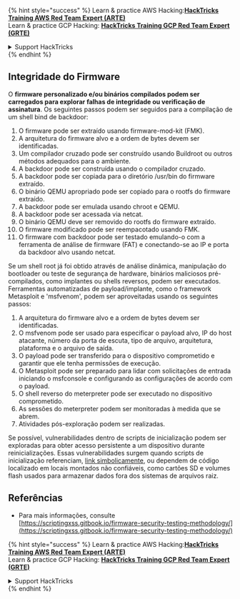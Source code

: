 {% hint style="success" %}
Learn & practice AWS Hacking:<img src="/.gitbook/assets/arte.png" alt="" data-size="line">[**HackTricks Training AWS Red Team Expert (ARTE)**](https://training.hacktricks.xyz/courses/arte)<img src="/.gitbook/assets/arte.png" alt="" data-size="line">\
Learn & practice GCP Hacking: <img src="/.gitbook/assets/grte.png" alt="" data-size="line">[**HackTricks Training GCP Red Team Expert (GRTE)**<img src="/.gitbook/assets/grte.png" alt="" data-size="line">](https://training.hacktricks.xyz/courses/grte)

<details>

<summary>Support HackTricks</summary>

* Check the [**subscription plans**](https://github.com/sponsors/carlospolop)!
* **Join the** 💬 [**Discord group**](https://discord.gg/hRep4RUj7f) or the [**telegram group**](https://t.me/peass) or **follow** us on **Twitter** 🐦 [**@hacktricks\_live**](https://twitter.com/hacktricks\_live)**.**
* **Share hacking tricks by submitting PRs to the** [**HackTricks**](https://github.com/carlospolop/hacktricks) and [**HackTricks Cloud**](https://github.com/carlospolop/hacktricks-cloud) github repos.

</details>
{% endhint %}

## Integridade do Firmware

O **firmware personalizado e/ou binários compilados podem ser carregados para explorar falhas de integridade ou verificação de assinatura**. Os seguintes passos podem ser seguidos para a compilação de um shell bind de backdoor:

1. O firmware pode ser extraído usando firmware-mod-kit (FMK).
2. A arquitetura do firmware alvo e a ordem de bytes devem ser identificadas.
3. Um compilador cruzado pode ser construído usando Buildroot ou outros métodos adequados para o ambiente.
4. A backdoor pode ser construída usando o compilador cruzado.
5. A backdoor pode ser copiada para o diretório /usr/bin do firmware extraído.
6. O binário QEMU apropriado pode ser copiado para o rootfs do firmware extraído.
7. A backdoor pode ser emulada usando chroot e QEMU.
8. A backdoor pode ser acessada via netcat.
9. O binário QEMU deve ser removido do rootfs do firmware extraído.
10. O firmware modificado pode ser reempacotado usando FMK.
11. O firmware com backdoor pode ser testado emulando-o com a ferramenta de análise de firmware (FAT) e conectando-se ao IP e porta da backdoor alvo usando netcat.

Se um shell root já foi obtido através de análise dinâmica, manipulação do bootloader ou teste de segurança de hardware, binários maliciosos pré-compilados, como implantes ou shells reversos, podem ser executados. Ferramentas automatizadas de payload/implante, como o framework Metasploit e 'msfvenom', podem ser aproveitadas usando os seguintes passos:

1. A arquitetura do firmware alvo e a ordem de bytes devem ser identificadas.
2. O msfvenom pode ser usado para especificar o payload alvo, IP do host atacante, número da porta de escuta, tipo de arquivo, arquitetura, plataforma e o arquivo de saída.
3. O payload pode ser transferido para o dispositivo comprometido e garantir que ele tenha permissões de execução.
4. O Metasploit pode ser preparado para lidar com solicitações de entrada iniciando o msfconsole e configurando as configurações de acordo com o payload.
5. O shell reverso do meterpreter pode ser executado no dispositivo comprometido.
6. As sessões do meterpreter podem ser monitoradas à medida que se abrem.
7. Atividades pós-exploração podem ser realizadas.

Se possível, vulnerabilidades dentro de scripts de inicialização podem ser exploradas para obter acesso persistente a um dispositivo durante reinicializações. Essas vulnerabilidades surgem quando scripts de inicialização referenciam, [link simbolicamente](https://www.chromium.org/chromium-os/chromiumos-design-docs/hardening-against-malicious-stateful-data), ou dependem de código localizado em locais montados não confiáveis, como cartões SD e volumes flash usados para armazenar dados fora dos sistemas de arquivos raiz.

## Referências
* Para mais informações, consulte [https://scriptingxss.gitbook.io/firmware-security-testing-methodology/](https://scriptingxss.gitbook.io/firmware-security-testing-methodology/)

{% hint style="success" %}
Learn & practice AWS Hacking:<img src="/.gitbook/assets/arte.png" alt="" data-size="line">[**HackTricks Training AWS Red Team Expert (ARTE)**](https://training.hacktricks.xyz/courses/arte)<img src="/.gitbook/assets/arte.png" alt="" data-size="line">\
Learn & practice GCP Hacking: <img src="/.gitbook/assets/grte.png" alt="" data-size="line">[**HackTricks Training GCP Red Team Expert (GRTE)**<img src="/.gitbook/assets/grte.png" alt="" data-size="line">](https://training.hacktricks.xyz/courses/grte)

<details>

<summary>Support HackTricks</summary>

* Check the [**subscription plans**](https://github.com/sponsors/carlospolop)!
* **Join the** 💬 [**Discord group**](https://discord.gg/hRep4RUj7f) or the [**telegram group**](https://t.me/peass) or **follow** us on **Twitter** 🐦 [**@hacktricks\_live**](https://twitter.com/hacktricks\_live)**.**
* **Share hacking tricks by submitting PRs to the** [**HackTricks**](https://github.com/carlospolop/hacktricks) and [**HackTricks Cloud**](https://github.com/carlospolop/hacktricks-cloud) github repos.

</details>
{% endhint %}
